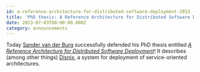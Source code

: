 ```yaml
---
id: a-reference-architecture-for-distributed-software-deployment-2013
title: 'PhD thesis: A Reference Architecture for Distributed Software Deployment'
date: 2013-07-03T00:00:00.000Z
category: announcements
---
```


Today [Sander van der Burg](https://web.archive.org/web/20180415232015/http://www.st.ewi.tudelft.nl/~sander/) successfully defended his PhD thesis entitled [_A Reference Architecture for Distributed Software Deployment_](https://web.archive.org/web/20160304065255/http://www.st.ewi.tudelft.nl/~sander/index.php/phdthesis)! It describes (among other things) [Disnix](https://github.com/svanderburg/disnix), a system for deployment of service-oriented architectures.
